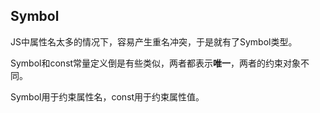 ## Symbol

JS中属性名太多的情况下，容易产生重名冲突，于是就有了Symbol类型。

Symbol和const常量定义倒是有些类似，两者都表示**唯一**，两者的约束对象不同。

Symbol用于约束属性名，const用于约束属性值。


